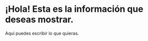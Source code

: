 <!DOCTYPE html>
<html>
<head>
    <title>Información</title>
</head>
<body>
    <h1>¡Hola! Esta es la información que deseas mostrar.</h1>
    <p>Aquí puedes escribir lo que quieras.</p>
</body>
</html>



